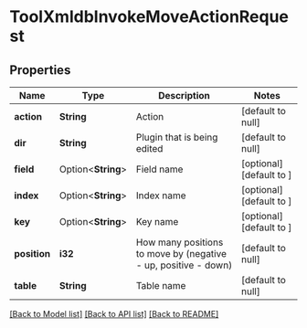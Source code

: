 # ToolXmldbInvokeMoveActionRequest

## Properties

Name | Type | Description | Notes
------------ | ------------- | ------------- | -------------
**action** | **String** | Action | [default to null]
**dir** | **String** | Plugin that is being edited | [default to null]
**field** | Option<**String**> | Field name | [optional][default to ]
**index** | Option<**String**> | Index name | [optional][default to ]
**key** | Option<**String**> | Key name | [optional][default to ]
**position** | **i32** | How many positions to move by (negative - up, positive - down) | [default to null]
**table** | **String** | Table name | [default to null]

[[Back to Model list]](../README.md#documentation-for-models) [[Back to API list]](../README.md#documentation-for-api-endpoints) [[Back to README]](../README.md)


